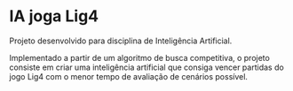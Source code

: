 # IA joga Lig4
Projeto desenvolvido para disciplina de Inteligência Artificial.

Implementado a partir de um algoritmo de busca competitiva, o projeto consiste em criar uma inteligência artificial que consiga vencer partidas do jogo Lig4 com o menor tempo de avaliação de cenários possível.
